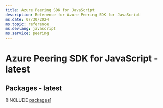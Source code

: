 ```yaml
---
title: Azure Peering SDK for JavaScript
description: Reference for Azure Peering SDK for JavaScript
ms.date: 07/30/2024
ms.topic: reference
ms.devlang: javascript
ms.service: peering
---
```

# Azure Peering SDK for JavaScript - latest
## Packages - latest
[!INCLUDE [packages](peering-index.md)]
